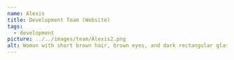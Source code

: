 ```yaml
---
name: Alexis
title: Development Team (Website)
tags:
  - development
picture: ../../images/team/Alexis2.png
alt: Woman with short brown hair, brown eyes, and dark rectangular glasses.
---
```

